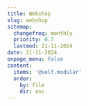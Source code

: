 ```yaml
---
title: Webshop
slug: webshop
sitemap:
  changefreq: monthly
  priority: 0.7
  lastmod: 21-11-2024
date: 21-11-2024
onpage_menu: false
content:
  items: '@self.modular'
  order:
    by: file
    dir: asc
---
```

